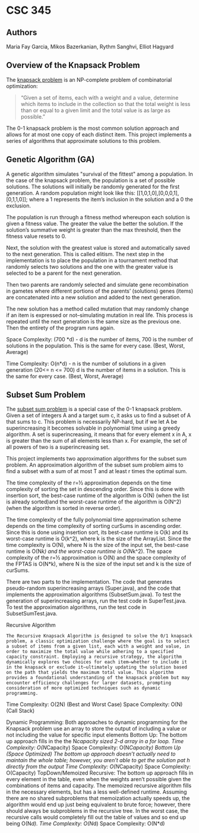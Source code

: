 # CSC 345

## Authors
Maria Fay Garcia, Mikos Bazerkanian, Rythm Sanghvi, Elliot Hagyard

## Overview of the Knapsack Problem

The [knapsack problem](https://en.wikipedia.org/wiki/Knapsack_problem) is an NP-complete problem of combinatorial optimization:

> “Given a set of items, each with a weight and a value, determine
which items to include in the collection so that the total weight
is less than or equal to a given limit and the total value is as
large as possible.”

The 0-1 knapsack problem is the most common solution approach and allows
for at most one copy of each distinct item. This project implements a series
of algorithms that approximate solutions to this problem.

## Genetic Algorithm (GA)
A genetic algorithm simulates "survival of the fittest" among a population.
In the case of the knapsack problem, the population is a set of possible solutions.
The solutions will initially be randomly generated for the first generation. A
random population might look like this: [[1,0,1,0],[0,0,0,1], [0,1,1,0]]; where
a 1 represents the item’s inclusion in the solution and a 0 the exclusion.

The population is run through a fitness method whereupon each solution is
given a fitness value. The greater the value the better the solution. If
the solution’s summative weight is greater than the max threshold,
then the fitness value resets to 0.

Next, the solution with the greatest value is stored and automatically saved
to the next generation. This is called elitism. The next step in the implementation
is to place the population in a tournament method that randomly selects two
solutions and the one with the greater value is selected to be a parent for
the next generation.

Then two parents are randomly selected and simulate gene recombination
in gametes where different portions of the parents’ (solutions) genes
(items) are concatenated into a new solution and added to the next generation.

The new solution has a method called mutation that may randomly change if an
item is expressed or not–simulating mutation in real life. This process is
repeated until the next generation is the same size as the previous one.
Then the entirety of the program runs again.

Space Complexity: (700 *d) - d is the number of items, 700 is the number of
solutions in the population. This is the same for every case. (Best, Worst, Average)

Time Complexity: O(n*d) - n is the number of solutions in a given
generation (20<= n <= 700) d is the number of items in a solution.
This is the same for every case. (Best, Worst, Average)




## Subset Sum Problem
The [subset sum problem](https://en.wikipedia.org/wiki/Subset_sum_problem#Simple_1/2-approximation) is a special case of the 0-1 knapsack problem. Given a set of integers A and a target sum c, it asks us to find a subset of A that sums to c. This problem is necessarily NP-hard, but if we let A be superincreasing it becomes solvable in polynomial time using a greedy algorithm. A set is superincreasing, it means that for every element x in A, x is greater than the sum of all elements less than x. For example, the set of all powers of two is a superincreasing set.

This project implements two approximation algorithms for the subset sum problem. An approximation algorithm of the subset sum problem aims to find a subset with a sum of at most T and at least r times the optimal sum.

The time complexity of the r=½ approximation depends on the time complexity of sorting the set in descending order. Since this is done with insertion sort, the best-case runtime of the algorithm is O(N) (when the list is already sorted)and the worst-case runtime of the algorithm is O(N^2) (when the algorithm is sorted in reverse order).

The time complexity of the fully polynomial time approximation scheme depends on the time complexity of sorting curSums in ascending order. Since this is done using insertion sort, its best-case runtime is O(k) and its worst-case runtime is O(k^2), where  k is the size of the ArrayList. Since the time complexity is O(N), where N is the size of the input set, the best-case runtime is O(N*k) and the worst-case runtime is O(N*k^2). The space complexity of the r=½ approximation is O(N) and the space complexity of the FPTAS is O(N*k), where N is the size of the input set and k is the size of curSums.

There are two parts to the implementation. The code that generates pseudo-random superincreasing arrays (Super.java), and the code that implements the approximation algorithms (SubsetSum.java). To test the generation of superincreasing arrays, run the test code in SuperTest.java. To test the approximation algorithms, run the test code in SubsetSumTest.java. 


Recursive Algorithm

	The Recursive Knapsack Algorithm is designed to solve the 0/1 knapsack problem, a classic optimization challenge where the goal is to select a subset of items from a given list, each with a weight and value, in order to maximize the total value while adhering to a specified capacity constraint. Employing a recursive strategy, the algorithm dynamically explores two choices for each item—whether to include it in the knapsack or exclude it—ultimately updating the solution based on the path that yields the maximum total value. This algorithm provides a foundational understanding of the knapsack problem but may encounter efficiency challenges for larger datasets, prompting consideration of more optimized techniques such as dynamic programming.

Time Complexity: O(2N) (Best and Worst Case)
Space Complexity: O(N) (Call Stack)

Dynamic Programming:
Both approaches to dynamic programming for the Knapsack problem use an array to store the output of including a value or not including the value for specific input elements 
Bottom Up: 
The bottom up approach fills in the the N*capacity sized 2-d array in a for loop.
Time Complexity: O(N*Capacity)
Space Complexity: O(N*Capacity)
Bottom Up (Space Optimized)
The bottom up approach doesn’t actually need to maintain the whole table; however, you aren’t able to get the solution pat	h directly from the output
Time Complexity: O(N*Capacity)
Space Complexity: O(Capacity)
TopDown/Memoized Recursive:
	The bottom up approach fills in every element in the table, even when the weights aren’t possible given the combinations of items and capacity.
The memoized recursive algorithm fills in the necessary elements, but has a less well-defined runtime. Assuming there are no shared subproblems that memoization actually speeds up, the algorithm would end up just being equivalent to brute force; however, there should always be subproblems in the recursive tree. In the worst case, the recursive calls would completely fill out the table of values and so end up being O(N*d).
	Time Complexity: O(N*d)
	Space Complexity: O(N*d)

